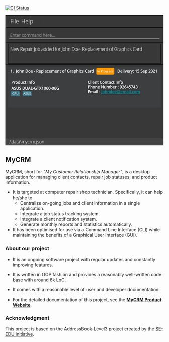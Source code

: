 [![CI Status](https://github.com/se-edu/addressbook-level3/workflows/Java%20CI/badge.svg)](https://github.com/AY2122S1-CS2103-T14-3/tp/actions)

![Ui](docs/images/Ui.png)

## MyCRM
MyCRM, short for _"My Customer Relationship Manager"_, is a desktop application for managing client contacts, repair job 
statuses, and product information. <br>

* It is targeted at computer repair shop technician. Specifically, it can help he/she to
  * Centralize on-going jobs and client information in a single application.
  * Integrate a job status tracking system.
  * Integrate a client notification system.
  * Generate monthly reports and statistics automatically.
* It has been optimised for use via a Command Line Interface (CLI) while maintaining the benefits of a Graphical User 
  Interface (GUI).

### About our project
* It is an ongoing software project with regular updates and constantly improving features.
* It is written in OOP fashion and provides a reasonably well-written code base with around 6k LoC. 
* It comes with a reasonable level of user and developer documentation.

* For the detailed documentation of this project, see the **[MyCRM Product Website](https://ay2122s1-cs2103-t14-3.github.io/tp/)**.

### Acknowledgment
This project is based on the AddressBook-Level3 project created by the [SE-EDU initiative](https://se-education.org).